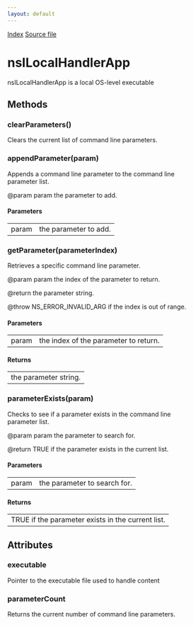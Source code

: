 ```yaml
---
layout: default
---
```

<div id='links'><a href="../index.html">Index</a>
<a href="http://dxr.mozilla.org/mozilla-central/source/netwerk/mime/nsIMIMEInfo.idl">Source file</a>
</div>

# nsILocalHandlerApp #
  
nsILocalHandlerApp is a local OS-level executable  
  

## Methods ##

### clearParameters() ###
  
Clears the current list of command line parameters.  
  

### appendParameter(param) ###
  
Appends a command line parameter to the command line  
parameter list.  
  
@param param the parameter to add.  
  

#### Parameters ####

<table>

<tr>
<td>param</td>
<td>the parameter to add.  
</td>
</tr>

</table>

### getParameter(parameterIndex) ###
  
Retrieves a specific command line parameter.  
  
@param param the index of the parameter to return.  
  
@return the parameter string.  
  
@throw NS_ERROR_INVALID_ARG if the index is out of range.  
  

#### Parameters ####

<table>

<tr>
<td>param</td>
<td>the index of the parameter to return.  
</td>
</tr>

</table>

#### Returns ####

<table>

<tr>
<td>the parameter string.  
</td>
</tr>

</table>

### parameterExists(param) ###
  
Checks to see if a parameter exists in the command line  
parameter list.  
  
@param param the parameter to search for.  
  
@return TRUE if the parameter exists in the current list.   
  

#### Parameters ####

<table>

<tr>
<td>param</td>
<td>the parameter to search for.  
</td>
</tr>

</table>

#### Returns ####

<table>

<tr>
<td>TRUE if the parameter exists in the current list.   
</td>
</tr>

</table>

## Attributes ##

### executable ###
  
Pointer to the executable file used to handle content  
  

### parameterCount ###
  
Returns the current number of command line parameters.  
  
